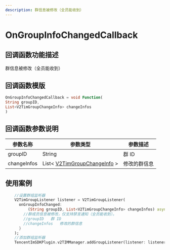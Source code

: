 ```yaml
---
description: 群信息被修改（全员能收到）
---
```


# OnGroupInfoChangedCallback

## 回调函数功能描述

群信息被修改（全员能收到）

## 回调函数模版

```dart
OnGroupInfoChangedCallback = void Function(
String groupID,
List<V2TimGroupChangeInfo> changeInfos
)
```

## 回调函数参数说明

| 参数名称        | 参数类型                                                                           | 参数描述   |
| ----------- | ------------------------------------------------------------------------------ | ------ |
| groupID     | String                                                                         | 群 ID   |
| changeInfos | List< [V2TimGroupChangeInfo](../guan-jian-lei/group/v2timgroupchangeinfo.md) > | 修改的群信息 |

## 使用案例

```dart
    //设置群组监听器
    V2TimGroupListener listener = V2TimGroupListener(
      onGroupInfoChanged:
          (String groupID, List<V2TimGroupChangeInfo> changeInfos) async {
        //群成员信息被修改，仅支持禁言通知（全员能收到）。
        //groupID	群 ID
        //changeInfos	修改的群信息
      }
    );
    //添加群组监听器
    TencentImSDKPlugin.v2TIMManager.addGroupListener(listener: listener);
```

